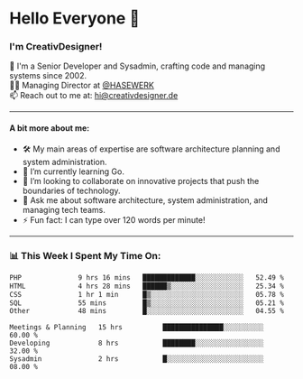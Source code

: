 # Hello Everyone 👋

### I'm CreativDesigner!

🔭 I'm a Senior Developer and Sysadmin, crafting code and managing systems since 2002.  
👨‍💼 Managing Director at [@HASEWERK](https://github.com/HASEWERK)  
📫 Reach out to me at: [hi@creativdesigner.de](mailto:hi@creativdesigner.de)  

---

#### A bit more about me:

- 🛠 My main areas of expertise are software architecture planning and system administration.
- 🌱 I’m currently learning Go.
- 👯 I’m looking to collaborate on innovative projects that push the boundaries of technology.
- 💬 Ask me about software architecture, system administration, and managing tech teams.
- ⚡ Fun fact: I can type over 120 words per minute!  

---

### 📊 **This Week I Spent My Time On:**

<!--START_SECTION:waka-->

```txt
PHP              9 hrs 16 mins   █████████████░░░░░░░░░░░░   52.49 %
HTML             4 hrs 28 mins   ██████▒░░░░░░░░░░░░░░░░░░   25.34 %
CSS              1 hr 1 min      █▒░░░░░░░░░░░░░░░░░░░░░░░   05.78 %
SQL              55 mins         █▒░░░░░░░░░░░░░░░░░░░░░░░   05.21 %
Other            48 mins         █░░░░░░░░░░░░░░░░░░░░░░░░   04.55 %
```

<!--END_SECTION:waka-->

```text
Meetings & Planning   15 hrs          ███████████████░░░░░░░░░░   60.00 % 
Developing            8 hrs           ████████░░░░░░░░░░░░░░░░░   32.00 % 
Sysadmin              2 hrs           █░░░░░░░░░░░░░░░░░░░░░░░░   08.00 %


